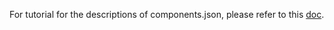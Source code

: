 For tutorial for the descriptions of components.json, please refer to this [doc](README-COMPONENTS.md).